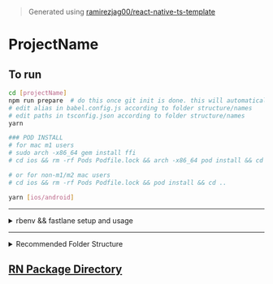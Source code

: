 > Generated using [ramirezjag00/react-native-ts-template](https://github.com/ramirezjag00/react-native-ts-template)

# ProjectName

## To run
```sh
cd [projectName]
npm run prepare  # do this once git init is done. this will automatically be called on succeeding `yarn`
# edit alias in babel.config.js according to folder structure/names
# edit paths in tsconfig.json according to folder structure/names
yarn

### POD INSTALL
# for mac m1 users
# sudo arch -x86_64 gem install ffi
# cd ios && rm -rf Pods Podfile.lock && arch -x86_64 pod install && cd ..

# or for non-m1/m2 mac users
# cd ios && rm -rf Pods Podfile.lock && pod install && cd ..

yarn [ios/android]
```
---

<details>
<summary>rbenv && fastlane setup and usage</summary>

## rbenv: installing the right version of ruby
```sh
# install rbenv
brew install rbenv

# install ruby version from gemfile e.g. 2.7.6
rbenv install 2.7.6

# in .bash_profile or .zshrc add:
export PATH="$HOME/.rbenv/shims:$PATH"
eval "$(rbenv init -)"

# in terminal, to set a default version of ruby
rbenv global 2.7.6
rbenv local 2.7.6
rbenv rehash
# restart terminal
ruby -v # should output that version
```
## fastlane
```sh
# to get started
# check projectname/fastlane/Fastfile for fastlane actions and comments in it

### FASTLANE
# install dependencies of gemfile
bundle install

# to make sure all plugins are updated to the latest version, run in your project
bundle exec fastlane update_plugins

# to run a fastlane action: check projectname/fastlane/README.md for actions e.g.
bundle exec fastlane android build_qa

# to update fastlane
bundle update fastlane

# for "fastlane x github actions" add the following sample of fastlane actions as jobs: -> steps: in .github/workflow/main.yml

# Runs bundle install
- name: Run bundle install
  run: bundle install

# Runs a fastlane - qa build
- name: Run fastlane - android qa build
  run: bundle exec fastlane android build_qa

# Runs a fastlane - tg notification of a build
- name: Run fastlane - telegram notification and upload apk of a build
  run: bundle exec fastlane notify_upload_to_telegram

# Runs a fastlane - slack notification  and upload of a build
- name: Run fastlane - slack notification and upload apk of a build
  run: bundle exec fastlane notify_upload_to_slack
```
</details>

---
<details>
<summary>Recommended Folder Structure</summary>

## Recommended Folder Structure

```
🗂 src
├── 📁 assets  
│   ├── 📁 images 
│   └── 📁 fonts
│
├── 📁 components  
│   ├── 📁 common 
│   │   └── 📄 Button.tsx 
│   │
│   └── 📁 screens
│       ├── 📁 Tab1
│       │    ├── 📁 ScreenA 
│       │    │   ├── 📁 components
│       │    │   └── 📄 ScreenA.tsx
│       │    │ 
│       │    └── 📁 ScreenB 
│       │
│       └── 📁 Tab2
├── 📁 constants 
├── 📁 redux
│    ├── 📁 apis (createApis)
│    ├── 📁 slices (createSlices)
│    └── 📄 store.ts 
├── 📁 routes
│    ├── 📄 BottomTabStack.tsx 
│    ├── 📄 RootStack.tsx 
│    ├── 📄 FirstStack.tsx 
│    ├── 📄 SecondStack.tsx 
│    └── 📄 PreAuthStack.tsx 
├── 📁 types
│    ├── 📁 navigation
│    └── 📄 preauth.ts 
│
└── 📁 utils
    └── 📁 hooks
```
</details>

## [RN Package Directory](https://github.com/ramirezjag00/react-native-resources#react-native-package-directory)